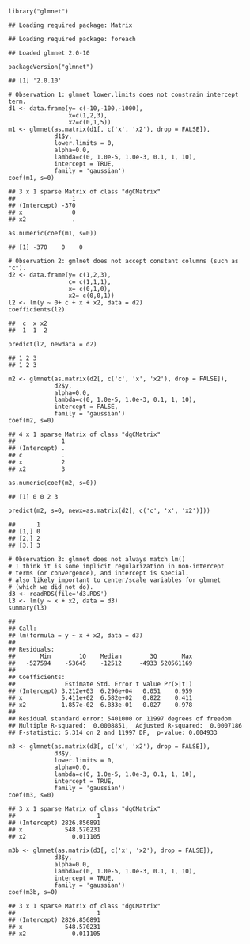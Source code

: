     library("glmnet")

    ## Loading required package: Matrix

    ## Loading required package: foreach

    ## Loaded glmnet 2.0-10

    packageVersion("glmnet")

    ## [1] '2.0.10'

    # Observation 1: glmnet lower.limits does not constrain intercept term.
    d1 <- data.frame(y= c(-10,-100,-1000), 
                     x=c(1,2,3), 
                     x2=c(0,1,5))
    m1 <- glmnet(as.matrix(d1[, c('x', 'x2'), drop = FALSE]), 
                 d1$y, 
                 lower.limits = 0, 
                 alpha=0.0, 
                 lambda=c(0, 1.0e-5, 1.0e-3, 0.1, 1, 10),
                 intercept = TRUE, 
                 family = 'gaussian')
    coef(m1, s=0)

    ## 3 x 1 sparse Matrix of class "dgCMatrix"
    ##                1
    ## (Intercept) -370
    ## x              0
    ## x2             .

    as.numeric(coef(m1, s=0))

    ## [1] -370    0    0

    # Observation 2: gmlnet does not accept constant columns (such as "c").
    d2 <- data.frame(y= c(1,2,3),
                     c= c(1,1,1),
                     x= c(0,1,0),
                     x2= c(0,0,1))
    l2 <- lm(y ~ 0+ c + x + x2, data = d2)
    coefficients(l2)

    ##  c  x x2 
    ##  1  1  2

    predict(l2, newdata = d2)

    ## 1 2 3 
    ## 1 2 3

    m2 <- glmnet(as.matrix(d2[, c('c', 'x', 'x2'), drop = FALSE]), 
                 d2$y, 
                 alpha=0.0, 
                 lambda=c(0, 1.0e-5, 1.0e-3, 0.1, 1, 10),
                 intercept = FALSE, 
                 family = 'gaussian')
    coef(m2, s=0)

    ## 4 x 1 sparse Matrix of class "dgCMatrix"
    ##             1
    ## (Intercept) .
    ## c           .
    ## x           2
    ## x2          3

    as.numeric(coef(m2, s=0))

    ## [1] 0 0 2 3

    predict(m2, s=0, newx=as.matrix(d2[, c('c', 'x', 'x2')]))

    ##      1
    ## [1,] 0
    ## [2,] 2
    ## [3,] 3

    # Observation 3: glmnet does not always match lm()
    # I think it is some implicit regularization in non-intercept
    # terms (or convergence), and intercept is special.
    # also likely important to center/scale variables for glmnet
    # (which we did not do).
    d3 <- readRDS(file='d3.RDS')
    l3 <- lm(y ~ x + x2, data = d3)
    summary(l3)

    ## 
    ## Call:
    ## lm(formula = y ~ x + x2, data = d3)
    ## 
    ## Residuals:
    ##       Min        1Q    Median        3Q       Max 
    ##   -527594    -53645    -12512     -4933 520561169 
    ## 
    ## Coefficients:
    ##              Estimate Std. Error t value Pr(>|t|)
    ## (Intercept) 3.212e+03  6.296e+04   0.051    0.959
    ## x           5.411e+02  6.582e+02   0.822    0.411
    ## x2          1.857e-02  6.833e-01   0.027    0.978
    ## 
    ## Residual standard error: 5401000 on 11997 degrees of freedom
    ## Multiple R-squared:  0.0008851,  Adjusted R-squared:  0.0007186 
    ## F-statistic: 5.314 on 2 and 11997 DF,  p-value: 0.004933

    m3 <- glmnet(as.matrix(d3[, c('x', 'x2'), drop = FALSE]), 
                 d3$y, 
                 lower.limits = 0, 
                 alpha=0.0, 
                 lambda=c(0, 1.0e-5, 1.0e-3, 0.1, 1, 10),
                 intercept = TRUE, 
                 family = 'gaussian')
    coef(m3, s=0)

    ## 3 x 1 sparse Matrix of class "dgCMatrix"
    ##                       1
    ## (Intercept) 2826.856891
    ## x            548.570231
    ## x2             0.011105

    m3b <- glmnet(as.matrix(d3[, c('x', 'x2'), drop = FALSE]), 
                 d3$y, 
                 alpha=0.0, 
                 lambda=c(0, 1.0e-5, 1.0e-3, 0.1, 1, 10),
                 intercept = TRUE, 
                 family = 'gaussian')
    coef(m3b, s=0)

    ## 3 x 1 sparse Matrix of class "dgCMatrix"
    ##                       1
    ## (Intercept) 2826.856891
    ## x            548.570231
    ## x2             0.011105
